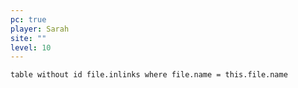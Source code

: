 ```yaml
---
pc: true
player: Sarah
site: ""
level: 10
---
```


```dataview
table without id file.inlinks where file.name = this.file.name
```
